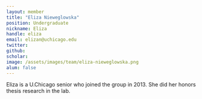 ```yaml
---
layout: member
title: "Eliza Nieweglowska"
position: Undergraduate
nickname: Eliza
handle: eliza
email: elizan@uchicago.edu
twitter: 
github: 
scholar: 
image: /assets/images/team/eliza-nieweglowska.png
alum: false
---
```

Eliza is a U.Chicago senior who joined the group in 2013. She did her honors thesis research in the lab.